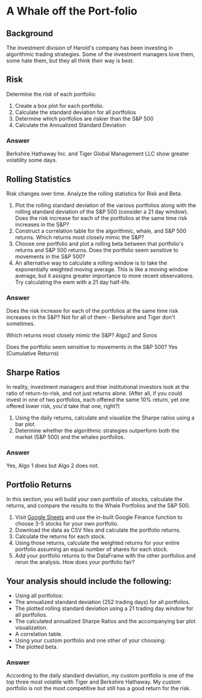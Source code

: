 # A Whale off the Port-folio

## Background

The investment division of Harold's company has been investing in algorithmic trading strategies. Some of the investment managers love them, some hate them, but they all think their way is best.

## Risk

Determine the _risk_ of each portfolio:

1. Create a box plot for each portfolio. 
2. Calculate the standard deviation for all portfolios
4. Determine which portfolios are riskier than the S&P 500
5. Calculate the Annualized Standard Deviation

### Answer
Berkshire Hathaway Inc. and Tiger Global Management LLC show greater volatility some days.


## Rolling Statistics

Risk changes over time. Analyze the rolling statistics for Risk and Beta. 

1. Plot the rolling standard deviation of the various portfolios along with the rolling standard deviation of the S&P 500 (consider a 21 day window). Does the risk increase for each of the portfolios at the same time risk increases in the S&P?
2. Construct a correlation table for the algorithmic, whale, and S&P 500 returns. Which returns most closely mimic the S&P?
3. Choose one portfolio and plot a rolling beta between that portfolio's returns and S&P 500 returns. Does the portfolio seem sensitive to movements in the S&P 500?
4. An alternative way to calculate a rolling window is to take the exponentially weighted moving average. This is like a moving window average, but it assigns greater importance to more recent observations. Try calculating the ewm with a 21 day half-life.

### Answer
Does the risk increase for each of the portfolios at the same time risk increases in the S&P? 
Not for all of them - Berkshire and Tiger don't sometimes.


Which returns most closely mimic the S&P?
Algo2 and Soros


Does the portfolio seem sensitive to movements in the S&P 500? Yes (Cumulative Returns)

## Sharpe Ratios
In reality, investment managers and thier institutional investors look at the ratio of return-to-risk, and not just returns alone. (After all, if you could invest in one of two portfolios, each offered the same 10% return, yet one offered lower risk, you'd take that one, right?)

1. Using the daily returns, calculate and visualize the Sharpe ratios using a bar plot.
2. Determine whether the algorithmic strategies outperform both the market (S&P 500) and the whales portfolios.

### Answer
Yes, Algo 1 does but Algo 2 does not.

## Portfolio Returns

In this section, you will build your own portfolio of stocks, calculate the returns, and compare the results to the Whale Portfolios and the S&P 500. 

1. Visit [Google Sheets](https://docs.google.com/spreadsheets/) and use the in-built Google Finance function to choose 3-5 stocks for your own portfolio.
2. Download the data as CSV files and calculate the portfolio returns.
3. Calculate the returns for each stock.
4. Using those returns, calculate the weighted returns for your entire portfolio assuming an equal number of shares for each stock.
5. Add your portfolio returns to the DataFrame with the other portfolios and rerun the analysis. How does your portfolio fair?


## Your analysis should include the following:

- Using all portfolios:
 - The annualized standard deviation (252 trading days) for all portfolios.
 - The plotted rolling standard deviation using a 21 trading day window for all portfolios.
 - The calculated annualized Sharpe Ratios and the accompanying bar plot visualization.
 - A correlation table.
- Using your custom portfolio and one other of your choosing:
 - The plotted beta. 
 
### Answer

According to the daily standard deviation, my custom portfolio is one of the top three most volatile with Tiger and Berkshire Hathaway. My custom portfolio is not the most competitive but still has a good return for the risk.
